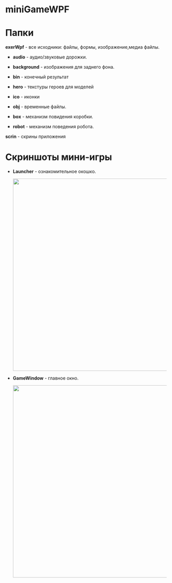 # miniGameWPF
# Папки
<p><strong>exerWpf</strong> - все исходники: файлы, формы, изображение,медиа файлы.</p>
<ul type="square" margin:30px padding: 20px>
  <li><p><strong>audio</strong> - аудио/звуковые дорожки.</p></li>
  <li><p><strong>background</strong> - изображения для заднего фона.</p></li>
  <li><p><strong>bin</strong> - конечный результат</p></li>
  <li><p><strong>hero</strong> - текстуры героев для моделей</p></li>
  <li><p><strong>ico</strong> - иконки</p></li>
  <li><p><strong>obj</strong> - временные файлы.</p></li>
  <li><p><strong>box</strong> - механизм повидения коробки.</p></li>
  <li><p><strong>robot</strong> - механизм поведения робота.</p></li>
</ul>
<p><strong>scrin</strong> - скрины приложения</p>

# Скриншоты мини-игры
* <p><strong>Launcher</strong> - ознакомительное окошко.</p>
  <p>
    <img src="https://github.com/NikoKushnarenko/miniGameWPF/blob/master/scrin/scr2.jpg" width="600"/>
  </p>
* <p><strong>GameWindow</strong> - главное окно.</p>
  <p>
    <img src="https://github.com/NikoKushnarenko/miniGameWPF/blob/master/scrin/scr1.jpg" width="600"/>
  </p>  
